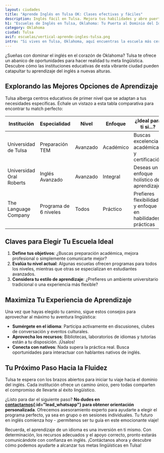 ```yaml
---
layout: ciudades
title: "Aprende Inglés en Tulsa OK: Clases efectivas y fáciles"
description: Inglés fácil en Tulsa. Mejora tus habilidades y abre puertas. Descubre cómo en nuestro artículo y aprovecha esta oportunidad única.
h1: "Escuelas de Inglés en Tulsa, Oklahoma: Tu Puerta al Dominio del Idioma"
category: Oklahoma
ciudad: Tulsa
avif: escuelas/vertical-aprende-ingles-tulsa.png
intro: "Si vives en Tulsa, Oklahoma, aquí encuentras la escuela más cercana"
---
```

¿Sueñas con dominar el inglés en el corazón de Oklahoma? Tulsa te ofrece un abanico de oportunidades para hacer realidad tu meta lingüística. Descubre cómo las instituciones educativas de esta vibrante ciudad pueden catapultar tu aprendizaje del inglés a nuevas alturas.

## Explorando las Mejores Opciones de Aprendizaje

Tulsa alberga centros educativos de primer nivel que se adaptan a tus necesidades específicas. Échale un vistazo a esta tabla comparativa para encontrar tu match perfecto:

| Institución | Especialidad | Nivel | Enfoque | ¿Ideal para ti si...? |
|-------------|--------------|-------|---------|----------------------|
| Universidad de Tulsa | Preparación TEM | Avanzado | Académico | Buscas excelencia académica y certificación |
| Universidad Oral Roberts | Inglés Avanzado | Avanzado | Integral | Deseas un enfoque holístico del aprendizaje |
| The Language Company | Programa de 6 niveles | Todos | Práctico | Prefieres flexibilidad y enfoque en habilidades prácticas |

## Claves para Elegir Tu Escuela Ideal

1. **Define tus objetivos**: ¿Buscas preparación académica, mejora profesional o simplemente comunicarte mejor?
2. **Evalúa tu nivel actual**: Algunas escuelas ofrecen programas para todos los niveles, mientras que otras se especializan en estudiantes avanzados.
3. **Considera tu estilo de aprendizaje**: ¿Prefieres un ambiente universitario tradicional o una experiencia más flexible?

## Maximiza Tu Experiencia de Aprendizaje

Una vez que hayas elegido tu camino, sigue estos consejos para aprovechar al máximo tu aventura lingüística:

- **Sumérgete en el idioma**: Participa activamente en discusiones, clubes de conversación y eventos culturales.
- **Aprovecha los recursos**: Bibliotecas, laboratorios de idiomas y tutorías están a tu disposición. ¡Úsalos!
- **Conecta con nativos**: Nada supera la práctica real. Busca oportunidades para interactuar con hablantes nativos de inglés.

## Tu Próximo Paso Hacia la Fluidez

Tulsa te espera con los brazos abiertos para iniciar tu viaje hacia el dominio del inglés. Cada institución ofrece un camino único, pero todas comparten el compromiso de llevarte al éxito lingüístico.

¿Listo para dar el siguiente paso? **No dudes en [contactarnos](#){:id="lead_whatsapp"} para obtener orientación personalizada**. Ofrecemos asesoramiento experto para ayudarte a elegir el programa perfecto, ya sea en grupo o en sesiones individuales. Tu futuro en inglés comienza hoy - ¡permítenos ser tu guía en este emocionante viaje!

Recuerda, el aprendizaje de un idioma es una inversión en ti mismo. Con determinación, los recursos adecuados y el apoyo correcto, pronto estarás comunicándote con confianza en inglés. ¡Contáctanos ahora y descubre cómo podemos ayudarte a alcanzar tus metas lingüísticas en Tulsa!